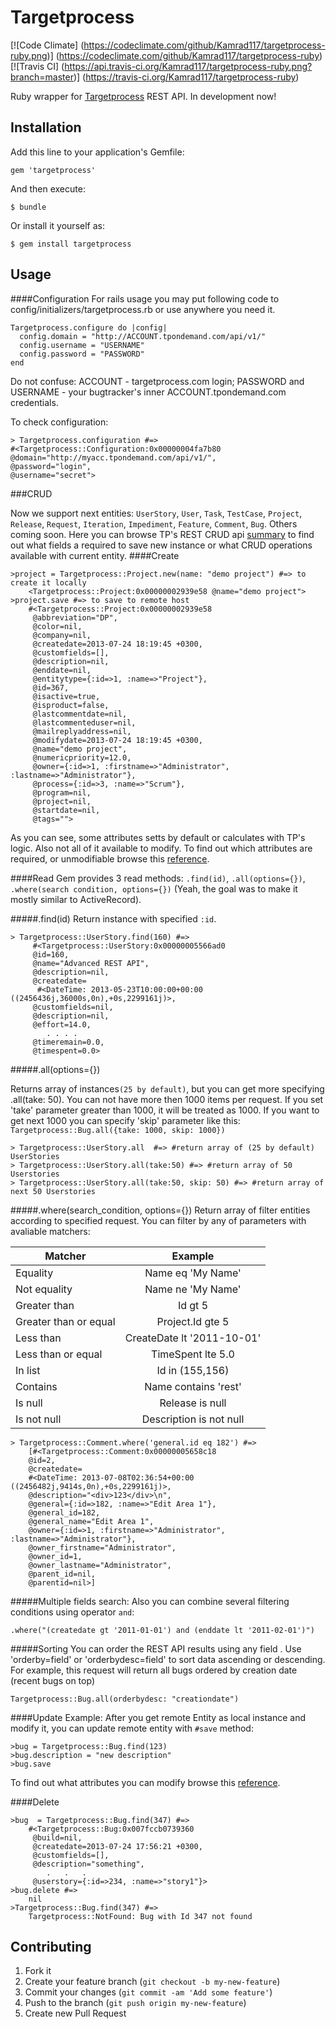 # Targetprocess

[![Code Climate]
(https://codeclimate.com/github/Kamrad117/targetprocess-ruby.png)]
(https://codeclimate.com/github/Kamrad117/targetprocess-ruby)
[![Travis CI]
(https://api.travis-ci.org/Kamrad117/targetprocess-ruby.png?branch=master)]
(https://travis-ci.org/Kamrad117/targetprocess-ruby)

Ruby wrapper for [Targetprocess](http://www.targetprocess.com/) REST API.
In development now!
## Installation

Add this line to your application's Gemfile:

    gem 'targetprocess'

And then execute:

    $ bundle

Or install it yourself as:

    $ gem install targetprocess

## Usage

####Configuration
For rails usage you may put following code to 
config/initializers/targetprocess.rb or use anywhere you need it.

    Targetprocess.configure do |config|
      config.domain = "http://ACCOUNT.tpondemand.com/api/v1/"
      config.username = "USERNAME"
      config.password = "PASSWORD"
    end  
    
Do not confuse: 
ACCOUNT - targetprocess.com login;
PASSWORD and USERNAME - your bugtracker's inner ACCOUNT.tpondemand.com credentials.   
    
To check configuration:

    > Targetprocess.configuration #=> 
    #<Targetprocess::Configuration:0x00000004fa7b80
    @domain="http://myacc.tpondemand.com/api/v1/",
    @password="login",
    @username="secret">

###CRUD

Now we support next entities: `UserStory`, `User`, `Task`, `TestCase`, `Project`,
`Release`, `Request`, `Iteration`, `Impediment`, `Feature`, `Comment`, `Bug`.
Others coming soon.
Here you can browse TP's REST CRUD api 
[summary](http://dev.targetprocess.com/blog/2011/09/02/rest-crud-summary-table/)
to find out what fields a required to save new instance or what CRUD operations 
available with current entity.
####Create

    >project = Targetprocess::Project.new(name: "demo project") #=> to create it locally
        <Targetprocess::Project:0x00000002939e58 @name="demo project">
    >project.save #=> to save to remote host
        #<Targetprocess::Project:0x00000002939e58
         @abbreviation="DP",
         @color=nil,
         @company=nil,
         @createdate=2013-07-24 18:19:45 +0300,
         @customfields=[],
         @description=nil,
         @enddate=nil,
         @entitytype={:id=>1, :name=>"Project"},
         @id=367,
         @isactive=true,
         @isproduct=false,
         @lastcommentdate=nil,
         @lastcommenteduser=nil,
         @mailreplyaddress=nil,
         @modifydate=2013-07-24 18:19:45 +0300,
         @name="demo project",
         @numericpriority=12.0,
         @owner={:id=>1, :firstname=>"Administrator", :lastname=>"Administrator"},
         @process={:id=>3, :name=>"Scrum"},
         @program=nil,
         @project=nil,
         @startdate=nil,
         @tags="">
As you can see, some attributes setts by default or calculates with TP's logic.
Also not all of it available to modify.
To find out which attributes are required, or unmodifiable browse this 
[reference](http://md5.tpondemand.com/api/v1/index/meta).


####Read
Gem provides 3 read methods: `.find(id)`, `.all(options={})`, 
`.where(search condition, options={})`
(Yeah, the goal was to make it mostly similar to ActiveRecord).

#####.find(id)
Return instance with specified `:id`.

    > Targetprocess::UserStory.find(160) #=>
         #<Targetprocess::UserStory:0x00000005566ad0
         @id=160,
         @name="Advanced REST API",
         @description=nil,
         @createdate=
          #<DateTime: 2013-05-23T10:00:00+00:00 ((2456436j,36000s,0n),+0s,2299161j)>,
         @customfields=nil,
         @description=nil,
         @effort=14.0,
            . . . .
         @timeremain=0.0,
         @timespent=0.0>

#####.all(options={})

Returns array of instances`(25 by default)`, but you can get more
specifying .all(take: 50). You can not have more then 1000 items per request. 
If you set 'take' parameter greater than 1000, it will be treated as 1000.
If you want to get next 1000 you can specify 'skip' parameter like this:
`Targetprocess::Bug.all({take: 1000, skip: 1000})`

    > Targetprocess::UserStory.all  #=> #return array of (25 by default) UserStories
    > Targetprocess::UserStory.all(take:50) #=> #return array of 50 Userstories
    > Targetprocess::UserStory.all(take:50, skip: 50) #=> #return array of next 50 Userstories
    
#####.where(search_condition, options={})
Return array of filter entities according to specified request. 
You can filter by any of parameters with avaliable matchers:

| Matcher       | Example       | 
| ------------- |:-------------:| 
Equality| Name eq 'My Name'
Not equality|	Name ne 'My Name'
Greater than|	Id gt 5
Greater than or equal|	Project.Id gte 5
Less than|	CreateDate lt '2011-10-01'
Less than or equal|	TimeSpent lte 5.0
In list	|Id in (155,156)
Contains	|Name contains 'rest'
Is null	|Release is null
Is not null|	Description is not null    

    > Targetprocess::Comment.where('general.id eq 182') #=> 
        [#<Targetprocess::Comment:0x00000005658c18
        @id=2,
        @createdate=
        #<DateTime: 2013-07-08T02:36:54+00:00 ((2456482j,9414s,0n),+0s,2299161j)>,
        @description="<div>123</div>\n",
        @general={:id=>182, :name=>"Edit Area 1"},
        @general_id=182,
        @general_name="Edit Area 1",
        @owner={:id=>1, :firstname=>"Administrator", :lastname=>"Administrator"},
        @owner_firstname="Administrator",
        @owner_id=1,
        @owner_lastname="Administrator",
        @parent_id=nil,
        @parentid=nil>]

#####Multiple fields search:
Also you can combine several filtering conditions using operator `and`:

`.where("(createdate gt '2011-01-01') and (enddate lt '2011-02-01')")`

#####Sorting 
You can order the REST API results using any field .
Use 'orderby=field' or 'orderbydesc=field' to sort data ascending or 
descending. For example, this request will return all bugs ordered by 
creation date (recent bugs on top)
    
    Targetprocess::Bug.all(orderbydesc: "creationdate")


####Update
Example:
After you get remote Entity as local instance and modify it, 
you can update remote entity with `#save` method:

    >bug = Targetprocess::Bug.find(123)
    >bug.description = "new description"
    >bug.save
To find out what attributes you can modify browse this 
[reference](http://md5.tpondemand.com/api/v1/index/meta).

####Delete

    >bug  = Targetprocess::Bug.find(347) #=>
        #<Targetprocess::Bug:0x007fccb0739360
         @build=nil,
         @createdate=2013-07-24 17:56:21 +0300,
         @customfields=[],
         @description="something",
            .   .   .   
         @userstory={:id=>234, :name=>"story1"}>
    >bug.delete #=>
        nil
    >Targetprocess::Bug.find(347) #=>
        Targetprocess::NotFound: Bug with Id 347 not found


## Contributing

1. Fork it
2. Create your feature branch (`git checkout -b my-new-feature`)
3. Commit your changes (`git commit -am 'Add some feature'`)
4. Push to the branch (`git push origin my-new-feature`)
5. Create new Pull Request
